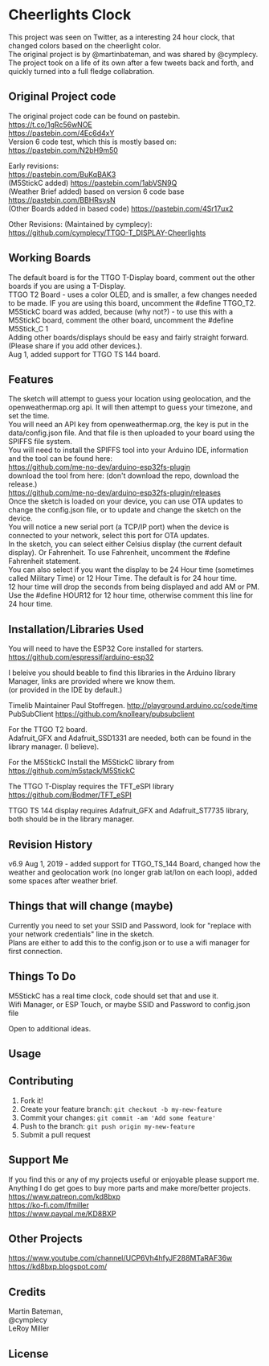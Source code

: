 # Cheerlights Clock

This project was seen on Twitter, as a interesting 24 hour clock, that changed colors based on the cheerlight color.  
The original project is by @martinbateman, and was shared by @cymplecy.  
The project took on a life of its own after a few tweets back and forth, and quickly turned into a full fledge collabration.  

## Original Project code

The original project code can be found on pastebin.  
https://t.co/1gRc56wNOE  
https://pastebin.com/4Ec6d4xY  
Version 6 code test, which this is mostly based on: https://pastebin.com/N2bH9m50  

Early revisions:  
https://pastebin.com/BuKqBAK3  
(M5StickC added) https://pastebin.com/1abVSN9Q  
(Weather Brief added) based on version 6 code base https://pastebin.com/BBHRsysN  
(Other Boards added in based code) https://pastebin.com/4Sr17ux2  

Other Revisions: (Maintained by cymplecy):  
https://github.com/cymplecy/TTGO-T_DISPLAY-Cheerlights  

## Working Boards

The default board is for the TTGO T-Display board, comment out the other boards if you are using a T-Display.  
TTGO T2 Board - uses a color OLED, and is smaller, a few changes needed to be made. IF you are using this board, uncomment the #define TTGO_T2.  
M5StickC board was added, because (why not?) - to use this with a M5StickC board, comment the other board, uncomment the #define M5Stick_C 1  
Adding other boards/displays should be easy and fairly straight forward. (Please share if you add other devices.).  
Aug 1, added support for TTGO TS 144 board.  

## Features

The sketch will attempt to guess your location using geolocation, and the openweathermap.org api. It will then attempt to guess your timezone, and set the time.  
You will need an API key from openweathermap.org, the key is put in the data/config.json file. And that file is then uploaded to your board using the SPIFFS file system.  
You will need to install the SPIFFS tool into your Arduino IDE, information and the tool can be found here:  
https://github.com/me-no-dev/arduino-esp32fs-plugin  
download the tool from here: (don't download the repo, download the release.)  
https://github.com/me-no-dev/arduino-esp32fs-plugin/releases  
Once the sketch is loaded on your device, you can use OTA updates to change the config.json file, or to update and change the sketch on the device.  
You will notice a new serial port (a TCP/IP port) when the device is connected to your network, select this port for OTA updates.  
In the sketch, you can select either Celsius display (the current default display). Or Fahrenheit. To use Fahrenheit, uncomment the #define Fahrenheit statement.  
You can also select if you want the display to be 24 Hour time (sometimes called Military Time) or 12 Hour Time. The default is for 24 hour time.  
12 hour time will drop the seconds from being displayed and add AM or PM.  Use the #define HOUR12 for 12 hour time, otherwise comment this line for 24 hour time.  

## Installation/Libraries Used

You will need to have the ESP32 Core installed for starters. https://github.com/espressif/arduino-esp32  

I beleive you should beable to find this libraries in the Arduino library Manager, links are provided where we know them.  
(or provided in the IDE by default.)  

Timelib Maintainer Paul Stoffregen. http://playground.arduino.cc/code/time  
PubSubClient https://github.com/knolleary/pubsubclient  

For the TTGO T2 board.  
Adafruit_GFX and Adafruit_SSD1331 are needed, both can be found in the library manager. (I believe).  

For the M5StickC Install the M5StickC library from https://github.com/m5stack/M5StickC  

The TTGO T-Display requires the TFT_eSPI library https://github.com/Bodmer/TFT_eSPI  

TTGO TS 144 display requires Adafruit_GFX and Adafruit_ST7735 library, both should be in the library manager.  

## Revision History

v6.9 Aug 1, 2019 - added support for TTGO_TS_144 Board, changed how the weather and geolocation work (no longer grab lat/lon on each loop), added some spaces after weather brief.  


## Things that will change (maybe)

Currently you need to set your SSID and Password, look for "replace with your network credentials" line in the sketch.  
Plans are either to add this to the config.json or to use a wifi manager for first connection.  

## Things To Do

M5StickC has a real time clock, code should set that and use it.  
Wifi Manager, or ESP Touch, or maybe SSID and Password to config.json file  

Open to additional ideas.  

## Usage

## Contributing

1. Fork it!
2. Create your feature branch: `git checkout -b my-new-feature`
3. Commit your changes: `git commit -am 'Add some feature'`
4. Push to the branch: `git push origin my-new-feature`
5. Submit a pull request

## Support Me

If you find this or any of my projects useful or enjoyable please support me.  
Anything I do get goes to buy more parts and make more/better projects.  
https://www.patreon.com/kd8bxp  
https://ko-fi.com/lfmiller  
https://www.paypal.me/KD8BXP  

## Other Projects

https://www.youtube.com/channel/UCP6Vh4hfyJF288MTaRAF36w  
https://kd8bxp.blogspot.com/  


## Credits

Martin Bateman,   
@cymplecy  
LeRoy Miller  

## License


